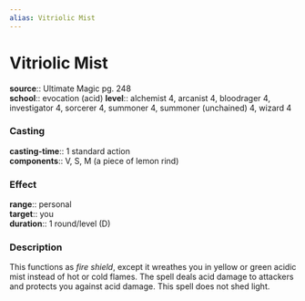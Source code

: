 ```yaml
---
alias: Vitriolic Mist
---
```


# Vitriolic Mist 

**source**:: Ultimate Magic pg. 248  
**school**:: evocation (acid)
**level**:: alchemist 4, arcanist 4, bloodrager 4, investigator 4, sorcerer 4, summoner 4, summoner (unchained) 4, wizard 4

### Casting 

**casting-time**:: 1 standard action  
**components**:: V, S, M (a piece of lemon rind)

### Effect 

**range**:: personal  
**target**:: you  
**duration**:: 1 round/level (D)

### Description 

This functions as *fire shield*, except it wreathes you in yellow or green acidic mist instead of hot or cold flames. The spell deals acid damage to attackers and protects you against acid damage. This spell does not shed light.
